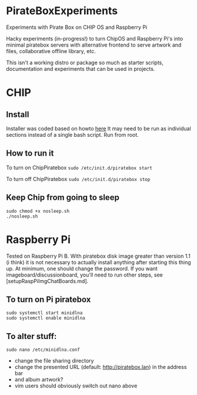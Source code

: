 # PirateBoxExperiments
Experiments with Pirate Box on CHIP OS and Raspberry Pi

Hacky experiments (in-progress!) to turn ChipOS and Raspberry Pi's into minimal piratebox servers with alternative frontend to serve artwork and files, collaborative offline library, etc.

This isn't a working distro or package so much as starter scripts, documentation and experiments that can be used in projects.

# CHIP

## Install

Installer was coded based on howto [here](https://piratebox.cc/other:chip)
It may need to be run as individual sections instead of a single bash script.
Run from root.

## How to run it

To turn on ChipPiratebox
```sudo /etc/init.d/piratebox start```

To turn off ChipPiratebox
```sudo /etc/init.d/piratebox stop```

## Keep Chip from going to sleep

```
sudo chmod +x nosleep.sh
./nosleep.sh
```

# Raspberry Pi

Tested on Raspberry Pi B. With piratebox disk image greater than version 1.1 (i think) it is not necessary to actually install anything after starting this thing up. At minimum, one should change the password. If you want imageboard/discussionboard, you'll need to run other steps, see [setupRaspPiImgChatBoards.md].

## To turn on Pi piratebox 

```
sudo systemctl start minidlna
sudo systemctl enable minidlna
```

## To alter stuff:

```
sudo nano /etc/minidlna.conf
```

* change the file sharing directory
* change the presented URL (default: http://piratebox.lan) in the address bar
* and album artwork?
* vim users should obviously switch out nano above
